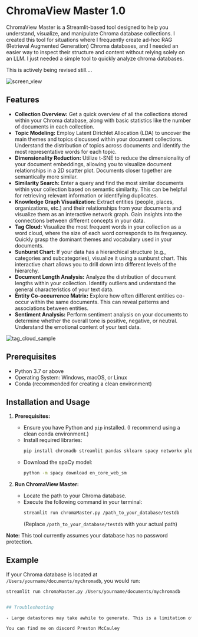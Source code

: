 # ChromaView Master 1.0

ChromaView Master is a Streamlit-based tool designed to help you understand, visualize, and manipulate Chroma database collections. I created this tool for situations where I frequently create ad-hoc RAG (Retrieval Augmented Generation) Chroma databases, and I needed an easier way to inspect their structure and content without relying solely on an LLM. I just needed a simple tool to quickly analyze chroma databases. 

This is actively being revised still....


![screen_view](https://github.com/clearsitedesigns/chromaViewMaster/assets/5733537/9d8dafcd-55da-4505-a01b-91aa972c0f29)





## Features


* **Collection Overview:** Get a quick overview of all the collections stored within your Chroma database, along with basic statistics like the number of documents in each collection.
* **Topic Modeling:** Employ Latent Dirichlet Allocation (LDA) to uncover the main themes and topics discussed within your document collections. Understand the distribution of topics across documents and identify the most representative words for each topic.
* **Dimensionality Reduction:** Utilize t-SNE to reduce the dimensionality of your document embeddings, allowing you to visualize document relationships in a 2D scatter plot. Documents closer together are semantically more similar.
* **Similarity Search:** Enter a query and find the most similar documents within your collection based on semantic similarity. This can be helpful for retrieving relevant information or identifying duplicates.
* **Knowledge Graph Visualization:** Extract entities (people, places, organizations, etc.) and their relationships from your documents and visualize them as an interactive network graph. Gain insights into the connections between different concepts in your data.
* **Tag Cloud:** Visualize the most frequent words in your collection as a word cloud, where the size of each word corresponds to its frequency. Quickly grasp the dominant themes and vocabulary used in your documents.
* **Sunburst Chart:** If your data has a hierarchical structure (e.g., categories and subcategories), visualize it using a sunburst chart. This interactive chart allows you to drill down into different levels of the hierarchy.
* **Document Length Analysis:** Analyze the distribution of document lengths within your collection. Identify outliers and understand the general characteristics of your text data.
* **Entity Co-occurrence Matrix:** Explore how often different entities co-occur within the same documents. This can reveal patterns and associations between entities.
* **Sentiment Analysis:** Perform sentiment analysis on your documents to determine whether the overall tone is positive, negative, or neutral. Understand the emotional content of your text data.

![tag_cloud_sample](https://github.com/clearsitedesigns/chromaViewMaster/assets/5733537/44a3a7e1-87ab-46fb-9485-f68eaa35c3af)

## Prerequisites

- Python 3.7 or above
- Operating System: Windows, macOS, or Linux
- Conda (recommended for creating a clean environment)


## Installation and Usage

1. **Prerequisites:**
   * Ensure you have Python and `pip` installed. (I recommend using a clean conda environment.)
   * Install required libraries:
      ```bash
      pip install chromadb streamlit pandas sklearn spacy networkx plotly wordcloud textblob plotly.express plotly.graph_objects
      ```
   * Download the spaCy model:
      ```bash
      python -m spacy download en_core_web_sm
      ```

2. **Run ChromaView Master:**
   * Locate the path to your Chroma database.
   * Execute the following command in your terminal:
      ```bash
      streamlit run chromaMaster.py /path_to_your_database/testdb 
      ```
      (Replace `/path_to_your_database/testdb` with your actual path)

**Note:** This tool currently assumes your database has no password protection.

## Example

If your Chroma database is located at `/Users/yourname/documents/mychromadb`, you would run:

```bash
streamlit run chromaMaster.py /Users/yourname/documents/mychromadb


## Troubleshooting

- Large datastores may take awhile to generate. This is a limitation of browser & streamlit.

You can find me on discord Preston McCauley
